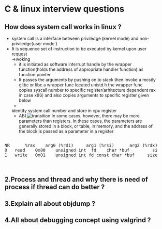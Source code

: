 # C & linux interview questions
## How does system call works in linux ?
- system call is a interface between priviledge (kernel mode) and non-priviledge(user mode )
- It is sequence set of instruction to be executed by kernel upon user request </br>
&#8594;woking </br>
  * it is initiated as software interrupt handle by the wrapper function(holds the address of appropriate handler function) as function pointer  
  * It passes the arguments by pushing on to stack then invoke a mostly glibc or libc.a wrapper func located unistd.h the wrapper func copies syscall number to specific register(arhitecture dependent rax in case x86) and also copies arguments to specific register given below
  * 
  identify system call number and store in cpu register 
  * ABI
![transition](system_call.png "Title")
In some 
cases, however, there may be more parameters than registers. In these cases, 
the parameters are generally stored in a block, or table, in memory, and the 
address of the block is passed as a parameter in a register
<pre> 
NR 		%rax	arg0 (%rdi)	    arg1 (%rsi)	     arg2 (%rdx)	         arg3 (%r10) arg4 (%r8) arg5 (%r9)
0	read	0x00	unsigned int  fd	char *buf	      size_t count	     -       -         -
1	write	0x01	unsigned int fd	const char *buf 	size_t count                   -       -         -
</pre>
<br/>

## 2.Process and thread and why there is need of process if thread can do better ? 
## 3.Explain all about objdump ?
## 4.All about debugging concept using valgrind ?